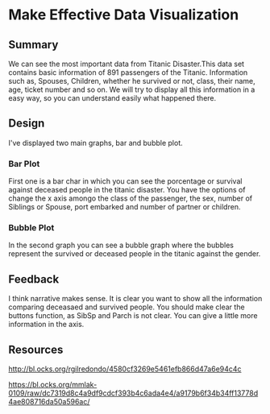 # Make Effective Data Visualization


## Summary

We can see the most important data from Titanic Disaster.This data set contains basic information of 
891 passengers of the Titanic. Information such as, Spouses, Children, whether he survived or not, 
class, their name, age, ticket number and so on. We will try to display all this information in a easy 
way, so you can understand easily what happened there.


## Design

I've displayed two main graphs, bar and bubble plot. 


### Bar Plot

First one is a bar char in which you can see the porcentage or survival 
against deceased people in the titanic disaster. You have the options of change the x axis amongo the 
class of the passenger, the sex, number of Siblings or Spouse, port embarked and number of partner or 
children.

### Bubble Plot

In the second graph you can see a bubble graph where the bubbles represent the survived or deceased 
people in the titanic against the gender.

## Feedback
I think narrative makes sense. It is clear you want to show all the information comparing deceasaed 
and survived people. You should make clear the buttons function, as SibSp and Parch is not clear. 
You can give a little more information in the axis.



## Resources

http://bl.ocks.org/rgilredondo/4580cf3269e5461efb866d47a6e94c4c

https://bl.ocks.org/mmlak-0109/raw/dc7319d8c4a9df9cdcf393b4c6ada4e4/a9179b6f34b34ff13778d4ae808716da50a596ac/
